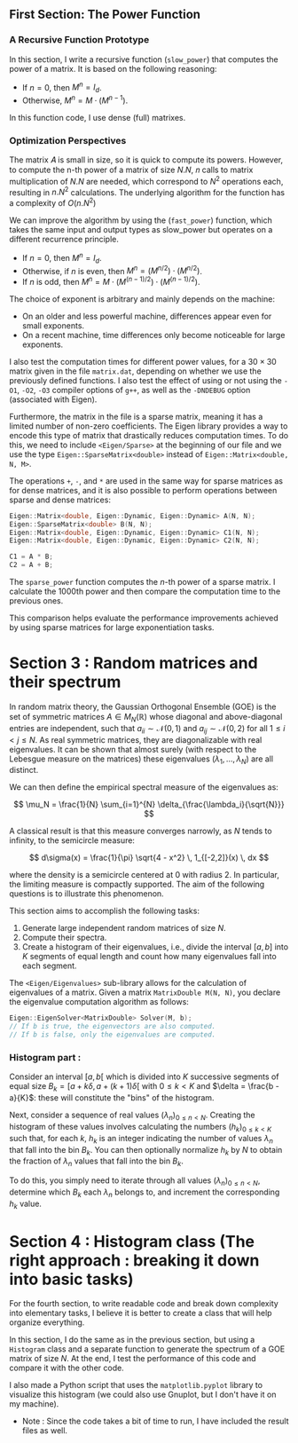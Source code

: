 ## First Section: The Power Function

### A Recursive Function Prototype

In this section, I write a recursive function (`slow_power`) that computes the power of a matrix. It is based on the following reasoning:
- If $n = 0$, then $M^n = I_d$.
- Otherwise, $M^n = M \cdot (M^{n-1})$.

In this function code, I use dense (full) matrixes.

### Optimization Perspectives
The matrix 𝐴 is small in size, so it is quick to compute its powers. However, to compute the n-th power of a matrix of size $N . N$,
𝑛 calls to matrix multiplication of $N . N$ are needed, which correspond to $N^2$ operations each, resulting in $n . N^2$ calculations. 
The underlying algorithm for the function has a complexity of $O(n . N^2)$ 

We can improve the algorithm by using the (`fast_power`) function, which takes the same input and output types as slow_power but operates on a different recurrence principle. 

- If $n = 0$, then $M^n = I_d$.
- Otherwise, if $n$ is even, then $M^n = (M^{n/2}) \cdot (M^{n/2})$.
- If $n$ is odd, then $M^n = M \cdot (M^{(n-1)/2}) \cdot (M^{(n-1)/2})$.

The choice of exponent is arbitrary and mainly depends on the machine:
- On an older and less powerful machine, differences appear even for small exponents.
- On a recent machine, time differences only become noticeable for large exponents.

I also test the computation times for different power values, for a $30 \times 30$ matrix given in the file `matrix.dat`, depending on whether we use the previously defined functions. I also test the effect of using or not using the `-O1`, `-O2`, `-O3` compiler options of `g++`, as well as the `-DNDEBUG` option (associated with Eigen).

Furthermore, the matrix in the file is a sparse matrix, meaning it has a limited number of non-zero coefficients. The Eigen library provides a way to encode this type of matrix that drastically reduces computation times. To do this, we need to include `<Eigen/Sparse>` at the beginning of our file and we use the type `Eigen::SparseMatrix<double>` instead of `Eigen::Matrix<double, N, M>`.

The operations `+`, `-`, and `*` are used in the same way for sparse matrices as for dense matrices, and it is also possible to perform operations between sparse and dense matrices:

```cpp
Eigen::Matrix<double, Eigen::Dynamic, Eigen::Dynamic> A(N, N);
Eigen::SparseMatrix<double> B(N, N);
Eigen::Matrix<double, Eigen::Dynamic, Eigen::Dynamic> C1(N, N);
Eigen::Matrix<double, Eigen::Dynamic, Eigen::Dynamic> C2(N, N);

C1 = A * B;
C2 = A + B;
```

The `sparse_power` function computes the $n$-th power of a sparse matrix. I calculate the 1000th power and then compare the computation time to the previous ones. 

This comparison helps evaluate the performance improvements achieved by using sparse matrices for large exponentiation tasks.

# Section 3 : Random matrices and their spectrum

In random matrix theory, the Gaussian Orthogonal Ensemble (GOE) is the set of symmetric matrices $A \in M_N(\mathbb{R})$ whose diagonal and above-diagonal entries are independent, such that $a_{ii} \sim \mathcal{N}(0, 1)$ and $a_{ij} \sim \mathcal{N}(0, 2)$ for all $1 \leq i < j \leq N$. As real symmetric matrices, they are diagonalizable with real eigenvalues. It can be shown that almost surely (with respect to the Lebesgue measure on the matrices) these eigenvalues $(\lambda_1, \ldots, \lambda_N)$ are all distinct. 

We can then define the empirical spectral measure of the eigenvalues as:

$$
\mu_N = \frac{1}{N} \sum_{i=1}^{N} \delta_{\frac{\lambda_i}{\sqrt{N}}}
$$

A classical result is that this measure converges narrowly, as $N$ tends to infinity, to the semicircle measure:

$$
d\sigma(x) = \frac{1}{\pi} \sqrt{4 - x^2} \, 1_{[-2,2]}(x) \, dx
$$

where the density is a semicircle centered at 0 with radius 2. In particular, the limiting measure is compactly supported. The aim of the following questions is to illustrate this phenomenon.

This section aims to accomplish the following tasks:
1. Generate large independent random matrices of size $N$.
2. Compute their spectra.
3. Create a histogram of their eigenvalues, i.e., divide the interval $[a, b]$ into $K$ segments of equal length and count how many eigenvalues fall into each segment.

The `<Eigen/Eigenvalues>` sub-library allows for the calculation of eigenvalues of a matrix. Given a matrix `MatrixDouble M(N, N)`, you declare the eigenvalue computation algorithm as follows:

```cpp
Eigen::EigenSolver<MatrixDouble> Solver(M, b);
// If b is true, the eigenvectors are also computed.
// If b is false, only the eigenvalues are computed.
```
### Histogram part :
Consider an interval $[a, b[$ which is divided into $K$ successive segments of equal size $B_k = [a + k\delta, a + (k + 1)\delta[$ with $0 \leq k < K$ and $\delta = \frac{b - a}{K}$: these will constitute the "bins" of the histogram.

Next, consider a sequence of real values $(\lambda_n)_{0 \leq n < N}$. Creating the histogram of these values involves calculating the numbers $(h_k)_{0 \leq k < K}$ such that, for each $k$, $h_k$ is an integer indicating the number of values $\lambda_n$ that fall into the bin $B_k$. You can then optionally normalize $h_k$ by $N$ to obtain the fraction of $\lambda_n$ values that fall into the bin $B_k$.

To do this, you simply need to iterate through all values $(\lambda_n)_{0 \leq n < N}$, determine which $B_k$ each $\lambda_n$ belongs to, and increment the corresponding $h_k$ value.

# Section 4 : Histogram class (The right approach : breaking it down into basic tasks)

For the fourth section, to write readable code and break down complexity into elementary tasks, I believe it is better to create a class that will help organize everything. 

In this section, I do the same as in the previous section, but using a `Histogram` class and a separate function to generate the spectrum of a GOE matrix of size $N$. At the end, I test the performance of this code and compare it with the other code.

I also made a Python script that uses the `matplotlib.pyplot` library to visualize this histogram (we could also use Gnuplot, but I don't have it on my machine).

* Note : Since the code takes a bit of time to run, I have included the result files as well.
